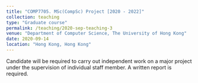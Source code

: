 ```yaml
---
title: "COMP7705. MSc(CompSc) Project [2020 - 2022]"
collection: teaching
type: "Graduate course"
permalink: /teaching/2020-sep-teaching-3
venue: "Department of Computer Science, The University of Hong Kong"
date: 2020-09-14
location: "Hong Kong, Hong Kong"
---
```


Candidate will be required to carry out independent work on a major project under the supervision of individual staff member.  A written report is required.
